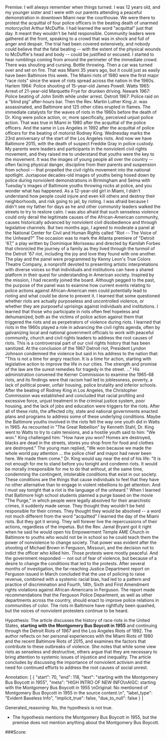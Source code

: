 
Premise:
I will always remember when things turned. I was 12 years old, and my younger sister and I were with our parents attending a peaceful demonstration in downtown Miami near the courthouse. We were there to protest the acquittal of four police officers in the beating death of unarmed motorcyclist Arthur McDuffie. I had learned the word "acquittal" just that day. It meant they wouldn't be held responsible. Community leaders were gathered at the front, speaking to a crowd that was in shock and full of anger and despair. The trial had been covered extensively, and nobody could believe that the fatal beating -- with the extent of the physical wounds to McDuffie's head and body -- could be justified or excused. I started to hear rumblings coming from around the perimeter of the immediate crowd. There was shouting and cursing. Bottle throwing. Then a car was turned over and set on fire. That was Miami 35 years ago, but it could just as easily have been Baltimore this week. The Miami riots of 1980 were the first major "race riots" since the wave of riots spread across the nation in the 1960s. Harlem 1964: Police shooting of 15-year-old James Powell. Watts 1965: Arrest of 21-year-old Marquette Frye for drunken driving. Newark 1967: Police beating of John Smith while under arrest. Detroit 1967: Police raid on a "blind pig" after-hours bar. Then the Rev. Martin Luther King Jr. was assassinated, and Baltimore and 125 other cities erupted in flames. The immediate catalysts for the waves of riots in the 1960s before the death of Dr. King were police action, or, more specifically, perceived unjust police action. That was true in Miami in 1980 after the acquittal of the police officers. And the same in Los Angeles in 1992 after the acquittal of police officers for the beating of motorist Rodney King. Wednesday marks the 23rd anniversary of the start of the Los Angeles riots. And now we have Baltimore 2015, with the death of suspect Freddie Gray in police custody. My parents were leaders and participants in the nonviolent civil rights movement, and they raised me to understand that youths were the key to the movement. It was the images of young people all over the country -- often facing physical danger, discipline from their parents and suspension from school -- that propelled the civil rights movement into the national spotlight. Juxtapose decades-old images of youths being hosed down by police during nonviolent demonstrations in Birmingham and Selma with Tuesday's images of Baltimore youths throwing rocks at police, and you wonder what has happened. As a 12-year-old girl in Miami, I didn't understand how people could injure and even kill others and destroy their neighborhoods, and risk going to jail, by rioting. I was afraid because I didn't see my father for days as he and other community leaders walked the streets to try to restore calm. I was also afraid that such senseless violence could only derail the legitimate causes of the African-American community, causes historically advanced by nonviolent civil disobedience and through legislative channels. But two months ago, I agreed to moderate a panel at the National Center for Civil and Human Rights called "Riot -- The Voice of the Unheard?" The occasion was to mark the Atlanta premiere of "Detroit '67," a play written by Dominique Morisseau and directed by Kamilah Forbes that chronicled the journey of a family as they lived through the turmoil of the Detroit '67 riot, including the joy and love they found with one another. The play and the panel were programmed by Kenny Leon's True Colors Theatre Company, a nonprofit devoted to presenting artistic interpretations with diverse voices so that individuals and institutions can have a shared platform in their quest for understanding in American society. Inspired by the mission, I had recently joined the board. Although pegged to the past, the purpose of the panel was to examine how current events relating to police actions against African-American men could potentially lead to rioting and what could be done to prevent it. I learned that some questioned whether riots are actually purposeless and uncontrolled violence, or whether they are purposeful uprisings against individuals and institutions. I learned that those who participate in riots often feel hopeless and dehumanized, both as the victims of police action against them that triggered the riots and as perpetrators of violence during riots. I learned that riots in the 1960s played a role in advancing the civil rights agenda, often by galvanizing local and national government officials to work with peaceful community, church and civil rights leaders to address the root causes of riots. This is a controversial part of our civil rights history that has been sanitized. At the conclusion of the 1967 Detroit riot, President Lyndon Johnson condemned the violence but said in his address to the nation that: "This is not a time for angry reaction. It is a time for action, starting with legislative action to improve the life in our cities. The strength and promise of the law are the surest remedies for tragedy in the street. ..." His administration convened the Kerner Commission to examine the 1965-68 riots, and its findings were that racism had led to joblessness, poverty, a lack of political power, unfair housing, police brutality and inferior schools. After the beating of Rodney King in Los Angeles, the Christopher Commission was established and concluded that racial profiling and excessive force, unjust treatment in the criminal justice system, poor housing, and the lack of jobs and education were triggers for the riots. After all of these riots, the affected city, state and national governments enacted plans and programs to address some of these underlying conditions. Maybe the Baltimore youths involved in the riots felt the way one youth did in Watts in 1965. As recounted in "The Great Rebellion" by Kenneth Stahl, Dr. King went to Watts to try to calm tensions, and a hostile youth said to him:  "We won." King challenged him: "How have you won? Homes are destroyed, blacks are dead in the streets, stores you shop from for food and clothes are destroyed." The young man replied, "We won because we made the whole world pay attention ... the police chief and mayor had never been here. We made them come." Dr. King would say near the end of his life: "It is not enough for me to stand before you tonight and condemn riots. It would be morally irresponsible for me to do that without, at the same time, condemning the contingent, intolerable conditions that exist in our society. These conditions are the things that cause individuals to feel that they have no other alternative than to engage in violent rebellions to get attention. And I must say tonight that a riot is the language of the unheard." When I learned that Baltimore high school students planned a purge based on the movie "The Purge," in which people were legally absolved for their anarchistic crimes, it suddenly made sense. They thought they wouldn't be held responsible for their crimes. They thought they would be absolved -- a word not much different from the word "acquitted" I learned the day of the Miami riots. But they got it wrong. They will forever live the repercussions of their actions, regardless of the impetus. But the Rev. Jamal Bryant got it right when he said he would open his Empowerment Temple AME Church in Baltimore to youths who would not be in school so he could teach them the power of nonviolence to change society. That power was evident after the shooting of Michael Brown in Ferguson, Missouri, and the decision not to indict the officer who killed him. Those protests were mostly peaceful. And the government responded -- not out of fear of violence, but because of a desire to change the conditions that led to the protests. After several months of investigation, the far-reaching Justice Department report on Ferguson issued in March concluded that the use of policing to raise revenue, combined with a systemic racial bias, had led to a pattern and practice of discrimination and Fourth, 14th, Sixth and First Amendment rights violations against African-Americans in Ferguson. The report made recommendations that the Ferguson Police Department, as well as other departments across the country, should enact to improve police relations in communities of color. The riots in Baltimore have rightfully been quashed, but the voices of nonviolent protesters continue to be heard.


Hypothesis:
The article discusses the history of race riots in the United States, **starting with the Montgomery Bus Boycott in 1955** and continuing through the Detroit Riots of 1967 and the Los Angeles Riots of 1992. The author reflects on her personal experiences with the Miami Riots of 1980 and the recent Baltimore Riots of 2015, and examines the factors that contribute to these outbreaks of violence. She notes that while some view riots as senseless and destructive, others argue that they are necessary to bring attention to systemic issues of injustice and inequality. The article concludes by discussing the importance of nonviolent activism and the need for continued efforts to address the root causes of social unrest.

Annotation:
[
  {
    "start": 70,
    "end": 118,
    "text": "starting with the Montgomery Bus Boycott in 1955",
    "meta": "HIGH INTRO OF NEW INFO\nAIGC: starting with the Montgomery Bus Boycott in 1955 \nOriginal: No mentioned of  Montgomery Bus Boycott in 1955 in the source content.\n",
    "label_type": "Evident Baseless Info",
    "implicit_true": false,
    "due_to_null": false
  }
]

Generated_reasoning:
No, the hypothesis is not true. 
- The hypothesis mentions the Montgomery Bus Boycott in 1955, but the premise does not mention anything about the Montgomery Bus Boycott.

###Score:

